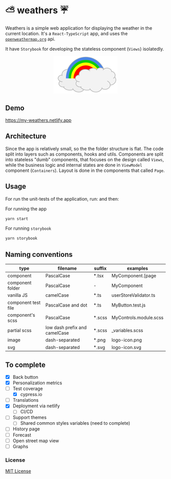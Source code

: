 # ⛅️ weathers ☔️

Weathers is a simple web application for displaying the weather in the current location. It's a `React-TypeScript` app, and uses the [`openweathermap.org`](https://www.openweathermap.org/) api.

It have `Storybook` for developing the stateless component (`Views`) isolatedly.

<div align="center">
    <img src="https://github.com/shimizacken/weather-fetcher/blob/master/src/assets/png/wf-logo.png" width="200" />
</div>

## Demo

<a href="https://my-weathers.netlify.app" target="_blank">https://my-weathers.netlify.app</a>


## Architecture
Since the app is relatively small, so the the folder structure is flat. The code split into layers such as components, hooks and utils. Components are split into stateless "dumb" components, that focuses on the design called `Views`, while the business logic and internal states are done in `ViewModel` component (`Containers`). Layout is done in the components that called `Page`.

## Usage

For run the unit-tests of the application, run: and then:

For running the app

```bash
yarn start
```

For running `storybook`

```bash
yarn storybook
```


## Naming conventions

| type                | filename                      | suffix  | examples              |
| ------------------- | ----------------------------- | ------- | --------------------- |
| component           | PascalCase                    | \*.tsx  | MyComponent.[page|viewModel|view].tsx       |
| component folder    | PascalCase                     | -       | MyComponent           |
| vanilla JS          | camelCase                     | \*.ts   | userStoreValidator.ts |
| component test file | PascalCase and dot             | \*.ts   | MyButton.test.js      |
| component's scss    | PascalCase                    | \*.scss | MyControls.module.scss       |
| partial scss        | low dash prefix and camelCase | \*.scss | \_variables.scss      |
| image               | dash-separated                | \*.png  | logo-icon.png         |
| svg                 | dash-separated                | \*.svg  | logo-icon.svg         |


## To complete

-   [x] Back button
-   [x] Personalization metrics
-   [ ] Test coverage
    -   [x] cypress.io
-   [ ] Translations
-   [x] Deployment via netlify
    -   [ ] CI/CD
-   [ ] Support themes
    -   [ ] Shared common styles variables (need to complete)
-   [ ] History page
-   [ ] Forecast
-   [ ] Open street map view
-   [ ] Graphs

### License

[MIT License](LICENSE)
